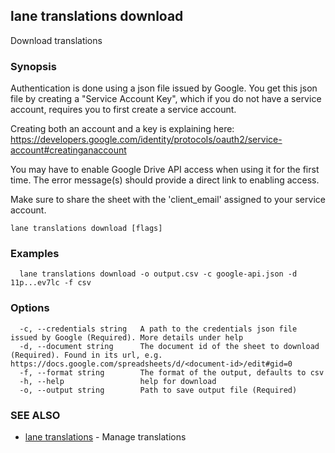 ## lane translations download

Download translations

### Synopsis

Authentication is done using a json file issued by Google. You get this json file by creating a "Service Account Key", which if you do not have a service account, requires you to first create a service account.

Creating both an account and a key is explaining here: https://developers.google.com/identity/protocols/oauth2/service-account#creatinganaccount

You may have to enable Google Drive API access when using it for the first time. The error message(s) should provide a direct link to enabling access.

Make sure to share the sheet with the 'client_email' assigned to your service account.


```
lane translations download [flags]
```

### Examples

```
  lane translations download -o output.csv -c google-api.json -d 11p...ev7lc -f csv
```

### Options

```
  -c, --credentials string   A path to the credentials json file issued by Google (Required). More details under help
  -d, --document string      The document id of the sheet to download (Required). Found in its url, e.g. https://docs.google.com/spreadsheets/d/<document-id>/edit#gid=0
  -f, --format string        The format of the output, defaults to csv
  -h, --help                 help for download
  -o, --output string        Path to save output file (Required)
```

### SEE ALSO

* [lane translations](lane_translations.md)	 - Manage translations


